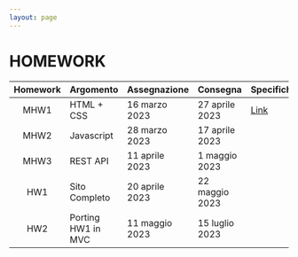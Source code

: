 ```yaml
---
layout: page
---
```


# HOMEWORK

<!-- [A questo link]({{ site.baseurl }}/status) trovate lo stato di consegna di ciascun homework per ogni studente. -->

| Homework | Argomento          | Assegnazione    | Consegna       | Specifiche      |
| :-------:| ------------------ | --------------- | ---------------|-----------------|
| MHW1     | HTML + CSS         | 16 marzo 2023   | 27 aprile 2023 | [Link](mhw1.md) |
| MHW2     | Javascript         | 28 marzo 2023   | 17 aprile 2023 | |
| MHW3     | REST API           | 11 aprile 2023  | 1 maggio 2023  | |
| HW1      | Sito Completo      | 20 aprile 2023  | 22 maggio 2023 | |
| HW2      | Porting HW1 in MVC | 11 maggio 2023  | 15 luglio 2023 | |
